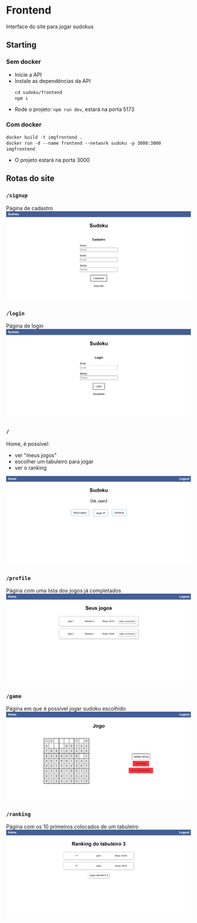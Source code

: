 # Frontend

Interface do site para jogar sudokus

## Starting

### Sem docker

- Inicie a API
- Instale as dependências da API
  ```
  cd sudoku/frontend
  npm i
  ```
- Rode o projeto: `npm run dev`, estará na porta 5173

### Com docker

```
docker build -t imgfrontend .
docker run -d --name frontend --network sudoku -p 3000:3000 imgfrontend
```
- O projeto estará na porta 3000

## Rotas do site

### `/signup`

Página de cadastro
![Página de cadastro](images/singup.png)

### `/login`

Página de login
![Página de cadastro](images/login.png)

### `/`

Home, é possível:

- ver "meus jogos"
- escolher um tabuleiro para jogar
- ver o ranking

![Página de cadastro](images/home.png)

### `/profile`

Página com uma lista dos jogos já completados
![Página de cadastro](images/profile.png)

### `/game`

Página em que é possível jogar sudoku escolhido
![Página de cadastro](images/game.png)

### `/ranking`

Página com os 10 primeiros colocados de um tabuleiro
![Página de cadastro](images/ranking.png)

